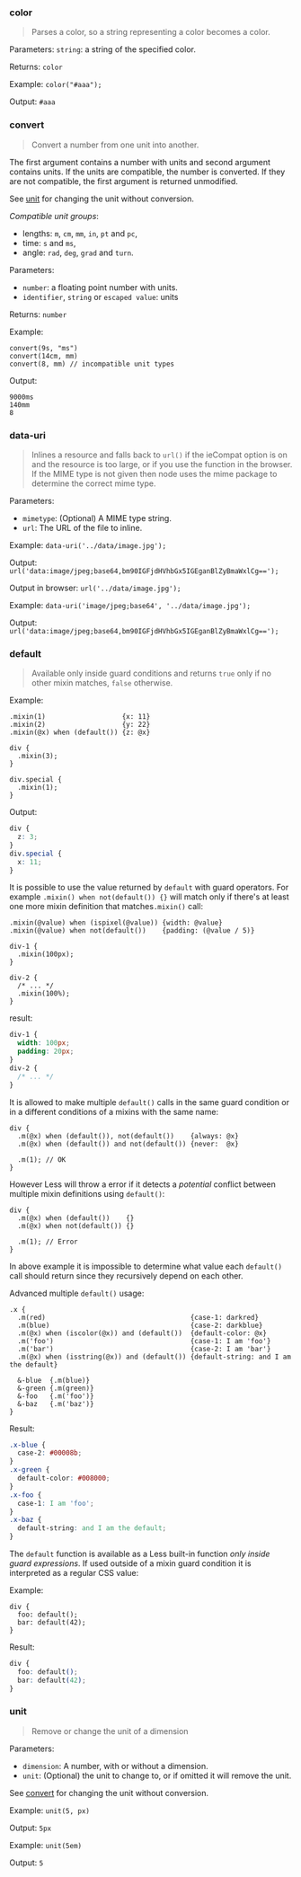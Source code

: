 ### color

> Parses a color, so a string representing a color becomes a color.

Parameters: `string`: a string of the specified color.

Returns: `color`

Example: `color("#aaa");`

Output: `#aaa`


### convert

> Convert a number from one unit into another.

The first argument contains a number with units and second argument contains units. If the units are compatible, the number is converted. If they are not compatible, the first argument is returned unmodified.

See [unit](#misc-functions-unit) for changing the unit without conversion.

_Compatible unit groups_:

* lengths: `m`, `cm`, `mm`, `in`, `pt` and `pc`,
* time: `s` and `ms`,
* angle: `rad`, `deg`, `grad` and `turn`.

Parameters:
* `number`: a floating point number with units.
* `identifier`, `string` or `escaped value`: units

Returns: `number`

Example:

```less
convert(9s, "ms")
convert(14cm, mm)
convert(8, mm) // incompatible unit types
```

Output:

```
9000ms
140mm
8
```


### data-uri

> Inlines a resource and falls back to `url()` if the ieCompat option is on and the resource is too large, or if you use the function in the browser. If the MIME type is not given then node uses the mime package to determine the correct mime type.

Parameters:
* `mimetype`: (Optional) A MIME type string.
* `url`: The URL of the file to inline.

Example: `data-uri('../data/image.jpg');`

Output: `url('data:image/jpeg;base64,bm90IGFjdHVhbGx5IGEganBlZyBmaWxlCg==');`

Output in browser: `url('../data/image.jpg');`

Example: `data-uri('image/jpeg;base64', '../data/image.jpg');`

Output: `url('data:image/jpeg;base64,bm90IGFjdHVhbGx5IGEganBlZyBmaWxlCg==');`

### default

> Available only inside guard conditions and returns `true` only if no other mixin matches, `false` otherwise.

Example:

```less
.mixin(1)                   {x: 11}
.mixin(2)                   {y: 22}
.mixin(@x) when (default()) {z: @x}

div {
  .mixin(3);
}

div.special {
  .mixin(1);
}
```
Output:

```css
div {
  z: 3;
}
div.special {
  x: 11;
}
```

It is possible to use the value returned by `default` with guard operators. For example `.mixin() when not(default()) {}` will match only if there's at least one more mixin definition that matches`.mixin()` call:

```less
.mixin(@value) when (ispixel(@value)) {width: @value}
.mixin(@value) when not(default())    {padding: (@value / 5)}

div-1 {
  .mixin(100px);
}

div-2 {
  /* ... */
  .mixin(100%);
}
```
result:

```css
div-1 {
  width: 100px;
  padding: 20px;
}
div-2 {
  /* ... */
}
```

It is allowed to make multiple `default()` calls in the same guard condition or in a different conditions of a mixins with the same name:

```less
div {
  .m(@x) when (default()), not(default())    {always: @x}
  .m(@x) when (default()) and not(default()) {never:  @x}

  .m(1); // OK
}
```
However Less will throw a error if it detects a *potential* conflict between multiple mixin definitions using `default()`:

```less
div {
  .m(@x) when (default())    {}
  .m(@x) when not(default()) {}

  .m(1); // Error
}
```
In above example it is impossible to determine what value each `default()` call should return since they recursively depend on each other.

Advanced multiple `default()` usage:

```less
.x {
  .m(red)                                    {case-1: darkred}
  .m(blue)                                   {case-2: darkblue}
  .m(@x) when (iscolor(@x)) and (default())  {default-color: @x}
  .m('foo')                                  {case-1: I am 'foo'}
  .m('bar')                                  {case-2: I am 'bar'}
  .m(@x) when (isstring(@x)) and (default()) {default-string: and I am the default}

  &-blue  {.m(blue)}
  &-green {.m(green)}
  &-foo   {.m('foo')}
  &-baz   {.m('baz')}
}
```
Result:

```css
.x-blue {
  case-2: #00008b;
}
.x-green {
  default-color: #008000;
}
.x-foo {
  case-1: I am 'foo';
}
.x-baz {
  default-string: and I am the default;
}
```

The `default` function is available as a Less built-in function _only inside guard expressions_. If used outside of a mixin guard condition it is interpreted as a regular CSS value:

Example:

```less
div {
  foo: default();
  bar: default(42);
}
```
Result:

```css
div {
  foo: default();
  bar: default(42);
}
```


### unit

> Remove or change the unit of a dimension

Parameters:
* `dimension`: A number, with or without a dimension.
* `unit`: (Optional) the unit to change to, or if omitted it will remove the unit.

See [convert](#misc-functions-convert) for changing the unit without conversion.

Example: `unit(5, px)`

Output: `5px`

Example: `unit(5em)`

Output: `5`